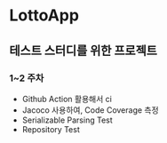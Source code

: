 # LottoApp


## 테스트 스터디를 위한 프로젝트

### 1~2 주차
- Github Action 활용해서 ci
- Jacoco 사용하여, Code Coverage 측정
- Serializable Parsing Test
- Repository Test

